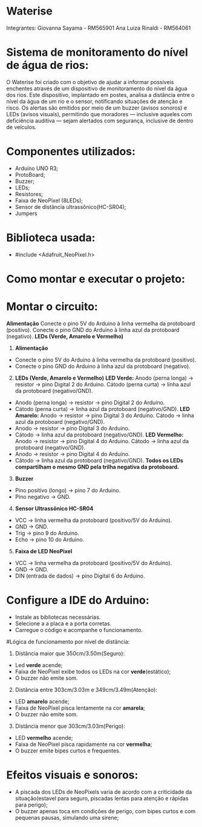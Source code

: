 # Waterise
Integrantes:
Giovanna Sayama - RM565901
Ana Luiza Rinaldi - RM564061

# Sistema de monitoramento do nível de água de rios:
O Waterise foi criado com o objetivo de ajudar a informar possíveis enchentes através de um dispositivo de monitoramento do nível da água dos rios. 
Este dispositivo, implantado em postes, analisa a distância entre o nível da água de um rio e o sensor, notificando situações de atenção e risco. Os alertas são emitidos por meio de um buzzer (avisos sonoros) e LEDs (avisos visuais), permitindo que moradores — inclusive aqueles com deficiência auditiva — sejam alertados com segurança, inclusive de dentro de veículos.

# Componentes utilizados:
- Arduíno UNO R3;
- ProtoBoard;
- Buzzer;
- LEDs;
- Resistores;
- Faixa de NeoPixel (8LEDs);
- Sensor de distância ultrassônico(HC-SR04);
- Jumpers
  
# Biblioteca usada:
  - #include <Adafruit_NeoPixel.h>
  
# Como montar e executar o projeto:
  
#  Montar o circuito:
  **Alimentação**
  Conecte o pino 5V do Arduino à linha vermelha da protoboard (positivo).
  Conecte o pino GND do Arduino à linha azul da protoboard (negativo).
  **LEDs (Verde, Amarelo e Vermelho)**
  1. **Alimentação**
  - Conecte o pino 5V do Arduino à linha vermelha da protoboard (positivo).
  - Conecte o pino GND do Arduino à linha azul da protoboard (negativo).
  2. **LEDs (Verde, Amarelo e Vermelho)**
  **LED Verde:**
  Anodo (perna longa) → resistor → pino Digital 2 do Arduino.
  Cátodo (perna curta) → linha azul da protoboard (negativo/GND).
  - Anodo (perna longa) → resistor → pino Digital 2 do Arduino.
  - Cátodo (perna curta) → linha azul da protoboard (negativo/GND).
  **LED Amarelo:**
  Anodo → resistor → pino Digital 3 do Arduino.
  Cátodo → linha azul da protoboard (negativo/GND).
  - Anodo → resistor → pino Digital 3 do Arduino.
  - Cátodo → linha azul da protoboard (negativo/GND).
  **LED Vermelho:**
  Anodo → resistor → pino Digital 4 do Arduino.
  Cátodo → linha azul da protoboard (negativo/GND).
  - Anodo → resistor → pino Digital 4 do Arduino.
  - Cátodo → linha azul da protoboard (negativo/GND).
  **Todos os LEDs compartilham o mesmo GND pela trilha negativa da protoboard.**
  3. **Buzzer**
  - Pino positivo (longo) → pino 7 do Arduino.
  - Pino negativo → GND.
  4. **Sensor Ultrassônico HC-SR04**
  - VCC → linha vermelha da protoboard (positivo/5V do Arduino).
  - GND → GND.
  - Trig → pino 9 do Arduino.
  - Echo → pino 10 do Arduino.
  5. **Faixa de LED NeoPixel**
  - VCC → linha vermelha da protoboard (positivo/5V do Arduino).
  - GND → GND.
  - DIN (entrada de dados) → pino Digital 6 do Arduino.
  
# Configure a IDE do Arduino:
  - Instale as bibliotecas necessárias.
  - Selecione a a placa e a porta corretas.
  - Carregue o código e acompanhe o funcionamento.
  
#Lógica de funcionamento por nível de distância:
  1. Distância maior que 350cm/3.50m(Seguro):
  - Led **verde** acende;
  - Faixa de NeoPixel exibe todos os LEDs na cor **verde**(estático);
  - O buzzer não emite som.
  2. Distância entre 303cm/3.03m e 349cm/3.49m(Atenção):
  - LED **amarelo** acende;
  - Faixa de NeoPixel pisca lentamente na cor **amarela**;
  - O buzzer não emite som.
  3. Distância menor que 303cm/3.03m(Perigo):
  - LED **vermelho** acende;
  - Faixa de NeoPixel pisca rapidamente na cor **vermelha**;
  - O buzzer emite bipes curtos e frequentes.
  
# Efeitos visuais e sonoros:
  - A piscada dos LEDs de NeoPixels varia de acordo com a criticidade da situação(estavel para seguro, piscadas lentas para atenção e rápidas para perigo);
  - O buzzer apenas toca em condições de perigo, com bipes curtos e com pequenas pausas, simulando uma sirene;


